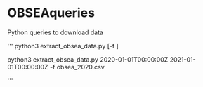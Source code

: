 # OBSEAqueries
Python queries to download data

'''
python3 extract_obsea_data.py <start time> <end time> [-f <nom del fixter>]

python3 extract_obsea_data.py 2020-01-01T00:00:00Z 2021-01-01T00:00:00Z -f obsea_2020.csv

'''